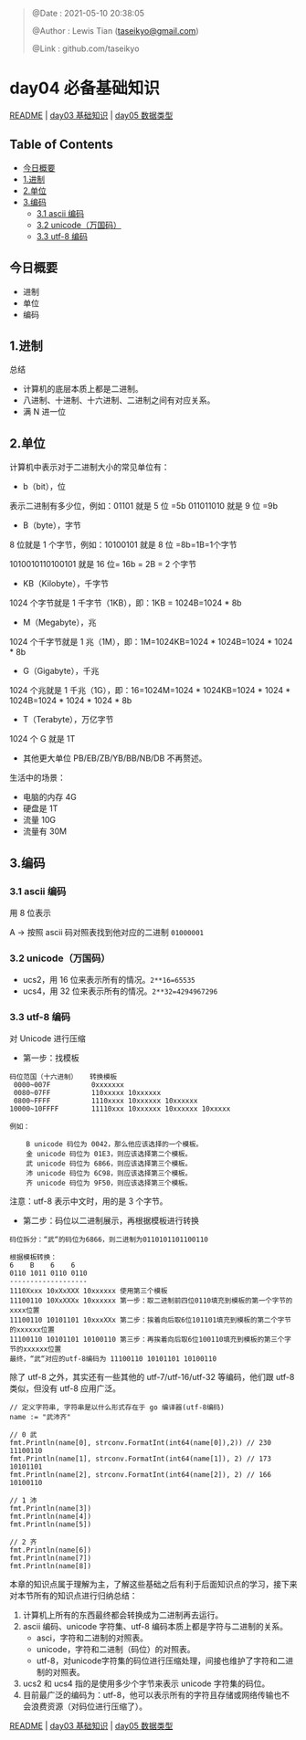 > @Date    : 2021-05-10 20:38:05
>
> @Author  : Lewis Tian (taseikyo@gmail.com)
>
> @Link    : github.com/taseikyo

# day04 必备基础知识

[README](../README.md) | [day03 基础知识](03.基础知识.md) | [day05 数据类型](05.数据类型.md)

## Table of Contents

- [今日概要](#今日概要)
- [1.进制](#1进制)
- [2.单位](#2单位)
- [3.编码](#3编码)
	- [3.1 ascii 编码](#31-ascii-编码)
	- [3.2 unicode（万国码）](#32-unicode万国码)
	- [3.3 utf-8 编码](#33-utf-8-编码)

## 今日概要

- 进制
- 单位
- 编码

## 1.进制

总结

- 计算机的底层本质上都是二进制。
- 八进制、十进制、十六进制、二进制之间有对应关系。
- 满 N 进一位

## 2.单位

计算机中表示对于二进制大小的常见单位有：

- b（bit），位

表示二进制有多少位，例如：01101 就是 5 位 =5b 011011010 就是 9 位 =9b

- B（byte），字节

8 位就是 1 个字节，例如：10100101 就是 8 位 =8b=1B=1个字节

1010010110100101 就是 16 位= 16b = 2B = 2 个字节

- KB（Kilobyte），千字节

1024 个字节就是 1 千字节（1KB），即：1KB = 1024B=1024 * 8b

- M（Megabyte），兆

1024 个千字节就是 1 兆（1M），即：1M=1024KB=1024 * 1024B=1024 * 1024 * 8b

- G（Gigabyte），千兆

1024 个兆就是 1 千兆（1G），即：16=1024M=1024 * 1024KB=1024 * 1024 * 1024B=1024 * 1024 * 1024 * 8b

- T（Terabyte），万亿字节

1024 个 G 就是 1T

- 其他更大单位 PB/EB/ZB/YB/BB/NB/DB 不再赘述。

生活中的场景：

- 电脑的内存 4G
- 硬盘是 1T
- 流量 10G
- 流量有 30M

## 3.编码

### 3.1 ascii 编码

用 8 位表示

A -> 按照 ascii 码对照表找到他对应的二进制 `01000001`

### 3.2 unicode（万国码）

- ucs2，用 16 位来表示所有的情况。`2**16=65535`
- ucs4，用 32 位来表示所有的情况。`2**32=4294967296`

### 3.3 utf-8 编码

对 Unicode 进行压缩

- 第一步：找模板



```
码位范国（十六进制）   转换模板
 0000~007F          0xxxxxxx
 0080~07FF          110xxxxx 10xxxxxx
 0800~FFFF          1110xxxx 10xxxxxx 10xxxxxx
10000~10FFFF        11110xxx 10xxxxxx 10xxxxxx 10xxxxx

例如：

	B unicode 码位为 0042，那么他应该选择的一个模板。
	金 unicode 码位为 01E3，则应该选择第二个模板。
	武 unicode 码位为 6866，则应该选择第三个模板。
	沛 unicode 码位为 6C98，则应该选择第三个模板。
	齐 unicode 码位为 9F50，则应该选择第三个模板。

```

注意：utf-8 表示中文时，用的是 3 个字节。

- 第二步：码位以二进制展示，再根据模板进行转换

```
码位拆分：“武“的码位为6866，则二进制为0110101101100110

根据模板转换：
6    B    6    6
0110 1011 0110 0110
-------------------
1110Xxxx 10xXxXXX 10xxxxxx 使用第三个模板
11100110 10XxXXXx 10xxxxxx 第一步：取二进制前四位0110填充到模板的第一个字节的xxxx位置
11100110 10101101 10xxxXXx 第二步：挨着向后取6位101101填充到模板的第二个字节的xxxxxx位置
11100110 10101101 10100110 第三步：再挨着向后取6位100110填充到模板的第三个字节的xxxxxx位置
最终，“武“对应的utf-8编码为 11100110 10101101 10100110
```

除了 utf-8 之外，其实还有一些其他的 utf-7/utf-16/utf-32 等编码，他们跟 utf-8 类似，但没有 utf-8 应用广泛。

```Golang
// 定义字符串, 字符串是以什么形式存在于 go 编译器(utf-8编码)
name := "武沛齐"

// 0 武
fmt.Println(name[0], strconv.FormatInt(int64(name[0]),2)) // 230 11100110
fmt.Println(name[1], strconv.FormatInt(int64(name[1]), 2) // 173 10101101
fmt.Println(name[2], strconv.FormatInt(int64(name[2]), 2) // 166 10100110

// 1 沛
fmt.Println(name[3])
fmt.Println(name[4])
fmt.Println(name[5])

// 2 齐
fmt.Println(name[6])
fmt.Println(name[7])
fmt.Println(name[8])
```

本章的知识点属于理解为主，了解这些基础之后有利于后面知识点的学习，接下来对本节所有的知识点进行归纳总结：

1. 计算机上所有的东西最终都会转换成为二进制再去运行。
2. ascii 编码、unicode 字符集、utf-8 编码本质上都是字符与二进制的关系。
   - asci，字符和二进制的对照表。
   - unicode，字符和二进制（码位）的对照表。
   - utf-8，对unicode字符集的码位进行压缩处理，间接也维护了字符和二进制的对照表。
3. ucs2 和 ucs4 指的是使用多少个字节来表示 unicode 字符集的码位。
4. 目前最广泛的编码为：utf-8，他可以表示所有的字符且存储或网络传输也不会浪费资源（对码位进行压缩了）。

[README](../README.md) | [day03 基础知识](03.基础知识.md) | [day05 数据类型](05.数据类型.md)
